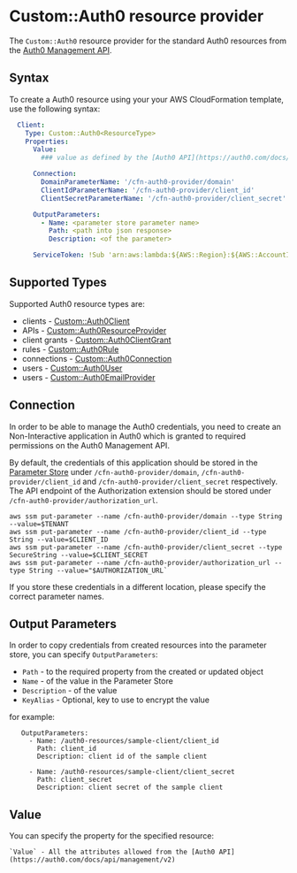 # Custom::Auth0 resource provider
The `Custom::Auth0` resource provider for the standard Auth0 resources from the [Auth0 Management API](https://auth0.com/docs/api/management/v2).

## Syntax
To create a Auth0 resource using your your AWS CloudFormation template, use the following syntax:

```yaml
  Client:
    Type: Custom::Auth0<ResourceType> 
    Properties:
      Value:
        ### value as defined by the [Auth0 API](https://auth0.com/docs/api/management/v2)

      Connection:
        DomainParameterName: '/cfn-auth0-provider/domain'
        ClientIdParameterName: '/cfn-auth0-provider/client_id'
        ClientSecretParameterName: '/cfn-auth0-provider/client_secret'

      OutputParameters:
        - Name: <parameter store parameter name>
          Path: <path into json response>
          Description: <of the parameter>

      ServiceToken: !Sub 'arn:aws:lambda:${AWS::Region}:${AWS::AccountId}:function:cfn-auth0-provider'
```

## Supported Types
Supported Auth0 resource types are:

- clients - [Custom::Auth0Client](client.md)
- APIs - [Custom::Auth0ResourceProvider](resource-provider.md)
- client grants - [Custom::Auth0ClientGrant](client-grant.md)
- rules - [Custom::Auth0Rule](rule.md)
- connections - [Custom::Auth0Connection](connection.md)
- users - [Custom::Auth0User](user.md)
- users - [Custom::Auth0EmailProvider](email-provider.md)

## Connection
In order to be able to manage the Auth0 credentials, you need to create an Non-Interactive application
in Auth0 which is granted to required permissions on the Auth0 Management API. 

By default, the credentials of this application should be stored in the 
[Parameter Store](https://docs.aws.amazon.com/systems-manager/latest/userguide/systems-manager-paramstore.html) under 
`/cfn-auth0-provider/domain`, `/cfn-auth0-provider/client_id` and `/cfn-auth0-provider/client_secret`
respectively. The API endpoint of the Authorization extension should be stored under `/cfn-auth0-provider/authorization_url`.

```
aws ssm put-parameter --name /cfn-auth0-provider/domain --type String --value=$TENANT
aws ssm put-parameter --name /cfn-auth0-provider/client_id --type String --value=$CLIENT_ID
aws ssm put-parameter --name /cfn-auth0-provider/client_secret --type SecureString --value=$CLIENT_SECRET
aws ssm put-parameter --name /cfn-auth0-provider/authorization_url --type String --value="$AUTHORIZATION_URL`
```

If you store these credentials in a different location, please specify the correct parameter names.


## Output Parameters
In order to copy credentials from created resources into the parameter store, you can specify `OutputParameters`:

- `Path` - to the required property from the created or updated object
- `Name` - of the value in the Parameter Store
- `Description` - of the value
- `KeyAlias` - Optional, key to use to encrypt the value

for example:

```
   OutputParameters:
     - Name: /auth0-resources/sample-client/client_id
       Path: client_id
       Description: client id of the sample client

     - Name: /auth0-resources/sample-client/client_secret
       Path: client_secret
       Description: client secret of the sample client
```

## Value
You can specify the property for the specified resource:

    `Value` - All the attributes allowed from the [Auth0 API](https://auth0.com/docs/api/management/v2)

